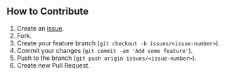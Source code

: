 ## How to Contribute

1. Create an [issue](https://github.com/willhains/Kotoba/issues/new).
1. Fork.
2. Create your feature branch (`git checkout -b issues/<issue-number>`).
3. Commit your changes (`git commit -am 'Add some feature'`).
4. Push to the branch (`git push origin issues/<issue-number>`).
5. Create new Pull Request.
